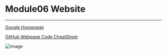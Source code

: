 # Module06 Website
---
[Google Homepage](https://www.google.com "Google's Homepage")

[GitHub Webpage Code CheatSheet](https://github.com/adam-p/markdown-here/wiki/Markdown-Cheatsheet)

![image](https://user-images.githubusercontent.com/105749176/169954111-2eddc062-3cef-4fbe-b580-531f71bcdaaa.png)

